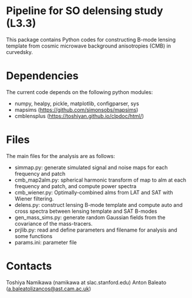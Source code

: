 # Pipeline for SO delensing study (L3.3)

This package contains Python codes for constructing B-mode lensing template from cosmic microwave background anisotropies (CMB) in curvedsky. 

# Dependencies

The current code depends on the following python modules:

  - numpy, healpy, pickle, matplotlib, configparser, sys
  - mapsims (https://github.com/simonsobs/mapsims)
  - cmblensplus (https://toshiyan.github.io/clpdoc/html/)

# Files

The main files for the analysis are as follows:

  - simmap.py: generate simulated signal and noise maps for each frequency and patch
  - cmb_map2alm.py: spherical harmonic transform of map to alm at each frequency and patch, and compute power spectra
  - cmb_wiener.py: Optimally-combined alms from LAT and SAT with Wiener filtering.
  - delens.py: construct lensing B-mode template and compute auto and cross spectra between lensing template and SAT B-modes
  - gen_mass_sims.py: generate random Gaussian fields from the covariance of the mass-tracers. 
  - prjlib.py: read and define parameters and filename for analysis and some functions
  - params.ini: parameter file

# Contacts

  Toshiya Namikawa (namikawa at slac.stanford.edu)
  Anton Baleato (a.baleatolizancos@ast.cam.ac.uk)

